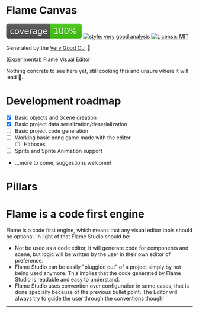 # Flame Canvas

![coverage][coverage_badge]
[![style: very good analysis][very_good_analysis_badge]][very_good_analysis_link]
[![License: MIT][license_badge]][license_link]

Generated by the [Very Good CLI][very_good_cli_link] 🤖

(Experimental) Flame Visual Editor

Nothing concrete to see here yet, still cooking this and unsure where it will lead 👀.

# Development roadmap

 - [x] Basic objects and Scene creation
 - [x] Basic project data serialization/deserialization
 - [ ] Basic project code generation
 - [ ] Working basic pong game made with the editor
   - [ ] Hitboxes
 - [ ] Sprite and Sprite Animation support
 - ...more to come, suggestions welcome!

# Pillars

# Flame is a code first engine

Flame is a code first engine, which means that any visual editor tools should be optional. In light of that
Flame Studio should be:

- Not be used as a code editor, it will generate code for components and scene,
but logic will be written by the user in their own editor of preference.
- Flame Studio can be easily "pluggled out" of a project simply by not being used anymore. This implies that
the code generated by Flame Studio is readable and easy to understand.
- Flame Studio uses convention over configuration in some cases, that is done specially because of the previous
bullet point. The Editor will always try to guide the user through the conventions though!

---

[coverage_badge]: coverage_badge.svg
[license_badge]: https://img.shields.io/badge/license-MIT-blue.svg
[license_link]: https://opensource.org/licenses/MIT
[very_good_analysis_badge]: https://img.shields.io/badge/style-very_good_analysis-B22C89.svg
[very_good_analysis_link]: https://pub.dev/packages/very_good_analysis
[very_good_cli_link]: https://github.com/VeryGoodOpenSource/very_good_cli
